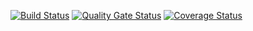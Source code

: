 [![Build Status](https://travis-ci.com/swsnu/swpp2021-team4.svg?branch=main)](https://travis-ci.com/swsnu/swpp2021-team4)
[![Quality Gate Status](https://sonarcloud.io/api/project_badges/measure?project=swsnu_swpp2021-team4&metric=alert_status)](https://sonarcloud.io/dashboard?id=swsnu_swpp2021-team4)
[![Coverage Status](https://coveralls.io/repos/github/swsnu/swpp2021-team4/badge.svg?branch=main)](https://coveralls.io/github/swsnu/swpp2021-team4?branch=main)
